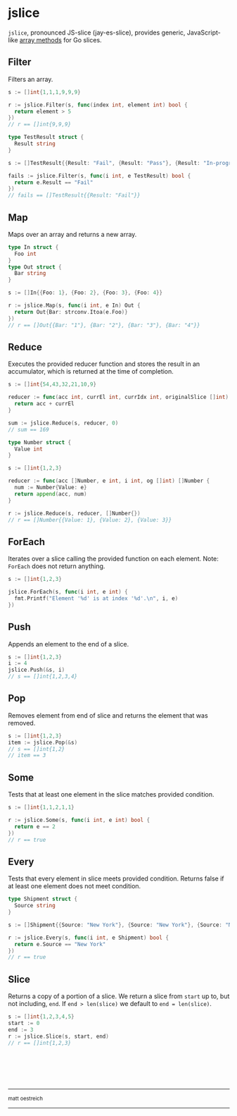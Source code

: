 # jslice

`jslice`, pronounced JS-slice (jay-es-slice), provides generic, JavaScript-like [array methods](https://developer.mozilla.org/en-US/docs/Web/JavaScript/Reference/Global_Objects/Array#instance_methods) for Go slices.

## Filter

Filters an array.

```go
s := []int{1,1,1,9,9,9}

r := jslice.Filter(s, func(index int, element int) bool {
  return element > 5
})
// r == []int{9,9,9}
```

```go
type TestResult struct {
  Result string 
}

s := []TestResult{{Result: "Fail", {Result: "Pass"}, {Result: "In-progress"}}}

fails := jslice.Filter(s, func(i int, e TestResult) bool {
  return e.Result == "Fail"
})
// fails == []TestResult{{Result: "Fail"}}
```

## Map

Maps over an array and returns a new array.

```go
type In struct {
  Foo int
}
type Out struct {
  Bar string
}

s := []In{{Foo: 1}, {Foo: 2}, {Foo: 3}, {Foo: 4}}

r := jslice.Map(s, func(i int, e In) Out {
  return Out{Bar: strconv.Itoa(e.Foo)}
})
// r == []Out{{Bar: "1"}, {Bar: "2"}, {Bar: "3"}, {Bar: "4"}}
```

## Reduce

Executes the provided reducer function and stores the result in an accumulator, which is returned at the time of completion.

```go
s := []int{54,43,32,21,10,9}

reducer := func(acc int, currEl int, currIdx int, originalSlice []int) int {
  return acc + currEl
}

sum := jslice.Reduce(s, reducer, 0)
// sum == 169
```

```go
type Number struct {
  Value int
}

s := []int{1,2,3}

reducer := func(acc []Number, e int, i int, og []int) []Number {
  num := Number{Value: e}
  return append(acc, num)
}

r := jslice.Reduce(s, reducer, []Number{})
// r == []Number{{Value: 1}, {Value: 2}, {Value: 3}}
```

## ForEach

Iterates over a slice calling the provided function on each element. Note: `ForEach` does not return anything.

```go
s := []int{1,2,3}

jslice.ForEach(s, func(i int, e int) {
  fmt.Printf("Element '%d' is at index '%d'.\n", i, e)
})
```

## Push

Appends an element to the end of a slice.

```go
s := []int{1,2,3}
i := 4
jslice.Push(&s, i)
// s == []int{1,2,3,4}
```

## Pop

Removes element from end of slice and returns the element that was removed.

```go
s := []int{1,2,3}
item := jslice.Pop(&s)
// s == []int{1,2}
// item == 3
```

## Some

Tests that at least one element in the slice matches provided condition.

```go
s := []int{1,1,2,1,1}

r := jslice.Some(s, func(i int, e int) bool {
  return e == 2
})
// r == true
```

## Every

Tests that every element in slice meets provided condition. Returns false if at least one element does not meet condition.

```go
type Shipment struct {
  Source string
}

s := []Shipment{{Source: "New York"}, {Source: "New York"}, {Source: "New York"}}

r := jslice.Every(s, func(i int, e Shipment) bool {
  return e.Source == "New York"
})
// r == true
```

## Slice

Returns a copy of a portion of a slice. We return a slice from `start` up to, but not including, `end`. If `end > len(slice)` we default to `end = len(slice)`. 

```go
s := []int{1,2,3,4,5}
start := 0
end := 3
r := jslice.Slice(s, start, end)
// r == []int{1,2,3}
```

<br />
<br />
<br />
<br />

------

<footer>
<small>matt oestreich</small>
</footer>

----